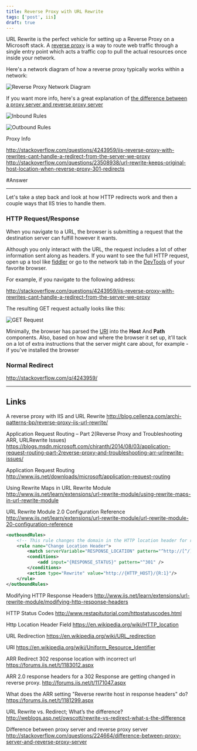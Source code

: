 ```yaml
---
title: Reverse Proxy with URL Rewrite
tags: ['post', iis]
draft: true
---
```


URL Rewrite is the perfect vehicle for setting up a Reverse Proxy on a Microsoft stack.  A [reverse proxy][rp] is a way to route web traffic through a single entry point which acts a traffic cop to pull the actual resources once inside your network.  

Here's a network diagram of how a reverse proxy typically works within a network:

![Reverse Proxy Network Diagram](https://i.imgur.com/TT4k9W0.png)

If you want more info, here's a great explanation of [the difference between a proxy server and reverse proxy server][1]

![Inbound Rules](https://i.imgur.com/ydpZ4v5.png)

![Outbound Rules](https://i.imgur.com/PpcAnJv.png)

[rp]: https://en.wikipedia.org/wiki/Reverse_proxy
[1]: http://stackoverflow.com/a/366212/1366033

Proxy Info

http://stackoverflow.com/questions/4243959/iis-reverse-proxy-with-rewrites-cant-handle-a-redirect-from-the-server-we-proxy
http://stackoverflow.com/questions/23508938/url-rewrite-keeps-original-host-location-when-reverse-proxy-301-redirects

#Answer

-------------------------------------------------------
Let's take a step back and look at how HTTP redirects work and then a couple ways that IIS tries to handle them.

### HTTP Request/Response



When you navigate to a URL, the browser is submitting a request that the destination server can fulfill however it wants.  

Although you only interact with the URL, the request includes a lot of other information sent along as headers.  If you want to see the full HTTP request, open up a tool like [fiddler][1] or go to the network tab in the [DevTools][2] of your favorite browser.

For example, if you navigate to the following address:

http://stackoverflow.com/questions/4243959/iis-reverse-proxy-with-rewrites-cant-handle-a-redirect-from-the-server-we-proxy

The resulting GET request actually looks like this:

![GET Request][3]

Minimally, the browser has parsed the [URI][4] into the **Host** And **Path** components.  Also, based on how and where the browser it set up, it'll tack on a lot of extra instructions that the server might care about, for example - if you've installed the browser 


### Normal Redirect

http://stackoverflow.com/q/4243959/


  [1]: http://www.telerik.com/fiddler
  [2]: https://developer.chrome.com/devtools#improving-network-performance
  [3]: http://i.stack.imgur.com/mzeoS.png
  [4]: https://en.wikipedia.org/wiki/Uniform_Resource_Identifier
  
-------------------------------------------



## Links
A reverse proxy with IIS and URL Rewrite
http://blog.cellenza.com/archi-patterns-bp/reverse-proxy-iis-url-rewrite/

Application Request Routing – Part 2(Reverse Proxy and Troubleshooting ARR, URLRewrite Issues)
https://blogs.msdn.microsoft.com/chiranth/2014/08/03/application-request-routing-part-2reverse-proxy-and-troubleshooting-arr-urlrewrite-issues/

Application Request Routing
http://www.iis.net/downloads/microsoft/application-request-routing

Using Rewrite Maps in URL Rewrite Module
http://www.iis.net/learn/extensions/url-rewrite-module/using-rewrite-maps-in-url-rewrite-module

URL Rewrite Module 2.0 Configuration Reference
http://www.iis.net/learn/extensions/url-rewrite-module/url-rewrite-module-20-configuration-reference

```xml
<outboundRules>
    <!-- This rule changes the domain in the HTTP location header for redirection responses -->
    <rule name="Change Location Header">
        <match serverVariable="RESPONSE_LOCATION" pattern="^http://[^/]+/(.*)" />
        <conditions>
            <add input="{RESPONSE_STATUS}" pattern="^301" />
        </conditions>
        <action type="Rewrite" value="http://{HTTP_HOST}/{R:1}"/>
    </rule>
</outboundRules>
```

Modifying HTTP Response Headers
http://www.iis.net/learn/extensions/url-rewrite-module/modifying-http-response-headers

HTTP Status Codes
http://www.restapitutorial.com/httpstatuscodes.html

Http Location Header Field
https://en.wikipedia.org/wiki/HTTP_location

URL Redirection
https://en.wikipedia.org/wiki/URL_redirection

URI
https://en.wikipedia.org/wiki/Uniform_Resource_Identifier


ARR Redirect 302 response location with incorrect url
https://forums.iis.net/t/1183012.aspx

ARR 2.0 response headers for a 302 Response are getting changed in reverse proxy.
http://forums.iis.net/t/1171047.aspx

What does the ARR setting "Reverse rewrite host in response headers" do?
https://forums.iis.net/t/1181299.aspx

URL Rewrite vs. Redirect; What’s the difference?
http://weblogs.asp.net/owscott/rewrite-vs-redirect-what-s-the-difference

Difference between proxy server and reverse proxy server
http://stackoverflow.com/questions/224664/difference-between-proxy-server-and-reverse-proxy-server
